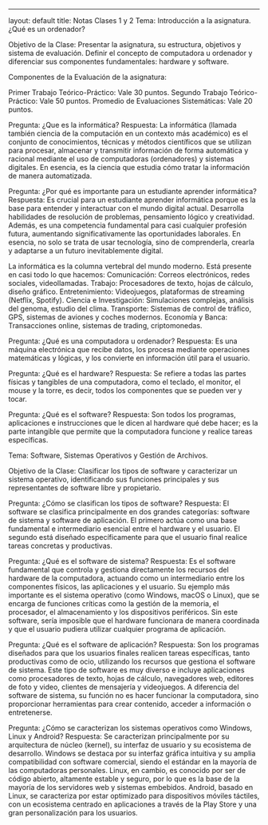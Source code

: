 ---
layout: default
title: Notas Clases 1 y 2
Tema: Introducción a la asignatura. ¿Qué es un ordenador?

Objetivo de la Clase:
Presentar la asignatura, su estructura, objetivos y sistema de evaluación.
Definir el concepto de computadora u ordenador y diferenciar sus componentes fundamentales: hardware y software.

Componentes de la Evaluación de la asignatura:

Primer Trabajo Teórico-Práctico: Vale 30 puntos.
Segundo Trabajo Teórico-Práctico: Vale 50 puntos.
Promedio de Evaluaciones Sistemáticas: Vale 20 puntos.

Pregunta: ¿Que es la informática?
Respuesta: La informática (llamada también ciencia de la computación en un contexto más académico) es el conjunto de conocimientos, técnicas y métodos científicos que se utilizan para procesar, almacenar y transmitir información de forma automática y racional mediante el uso de computadoras (ordenadores) y sistemas digitales.
En esencia, es la ciencia que estudia cómo tratar la información de manera automatizada.

Pregunta: ¿Por qué es importante para un estudiante aprender informática?
Respuesta: Es crucial para un estudiante aprender informática porque es la base para entender y interactuar con el mundo digital actual. Desarrolla habilidades de resolución de problemas, pensamiento lógico y creatividad. Además, es una competencia fundamental para casi cualquier profesión futura, aumentando significativamente las oportunidades laborales. En esencia, no solo se trata de usar tecnología, sino de comprenderla, crearla y adaptarse a un futuro inevitablemente digital.

La informática es la columna vertebral del mundo moderno. Está presente en casi todo lo que hacemos:
Comunicación: Correos electrónicos, redes sociales, videollamadas.
Trabajo: Procesadores de texto, hojas de cálculo, diseño gráfico.
Entretenimiento: Videojuegos, plataformas de streaming (Netflix, Spotify).
Ciencia e Investigación: Simulaciones complejas, análisis del genoma, estudio del clima.
Transporte: Sistemas de control de tráfico, GPS, sistemas de aviones y coches modernos.
Economía y Banca: Transacciones online, sistemas de trading, criptomonedas.

Pregunta: ¿Qué es una computadora u ordenador?
Respuesta: Es una máquina electrónica que recibe datos, los procesa mediante operaciones matemáticas y lógicas, y los convierte en información útil para el usuario.

Pregunta: ¿Qué es el hardware?
Respuesta: Se refiere a todas las partes físicas y tangibles de una computadora, como el teclado, el monitor, el mouse y la torre, es decir, todos los componentes que se pueden ver y tocar.

Pregunta: ¿Qué es el software?
Respuesta: Son todos los programas, aplicaciones e instrucciones que le dicen al hardware qué debe hacer; es la parte intangible que permite que la computadora funcione y realice tareas específicas.

Tema: Software, Sistemas Operativos y Gestión de Archivos.

Objetivo de la Clase:
Clasificar los tipos de software y caracterizar un sistema operativo, identificando sus funciones principales y sus representantes de software libre y propietario.

Pregunta: ¿Cómo se clasifican los tipos de software?
Respuesta: El software se clasifica principalmente en dos grandes categorías: software de sistema y software de aplicación. El primero actúa como una base fundamental e intermediario esencial entre el hardware y el usuario. El segundo está diseñado específicamente para que el usuario final realice tareas concretas y productivas.

Pregunta: ¿Qué es el software de sistema?
Respuesta: Es el software fundamental que controla y gestiona directamente los recursos del hardware de la computadora, actuando como un intermediario entre los componentes físicos, las aplicaciones y el usuario. Su ejemplo más importante es el sistema operativo (como Windows, macOS o Linux), que se encarga de funciones críticas como la gestión de la memoria, el procesador, el almacenamiento y los dispositivos periféricos. Sin este software, sería imposible que el hardware funcionara de manera coordinada y que el usuario pudiera utilizar cualquier programa de aplicación.

Pregunta: ¿Qué es el software de aplicación?
Respuesta: Son los programas diseñados para que los usuarios finales realicen tareas específicas, tanto productivas como de ocio, utilizando los recursos que gestiona el software de sistema. Este tipo de software es muy diverso e incluye aplicaciones como procesadores de texto, hojas de cálculo, navegadores web, editores de foto y video, clientes de mensajería y videojuegos. A diferencia del software de sistema, su función no es hacer funcionar la computadora, sino proporcionar herramientas para crear contenido, acceder a información o entretenerse.

Pregunta: ¿Cómo se caracterizan los sistemas operativos como Windows, Linux y Android?
Respuesta: Se caracterizan principalmente por su arquitectura de núcleo (kernel), su interfaz de usuario y su ecosistema de desarrollo. Windows se destaca por su interfaz gráfica intuitiva y su amplia compatibilidad con software comercial, siendo el estándar en la mayoría de las computadoras personales. Linux, en cambio, es conocido por ser de código abierto, altamente estable y seguro, por lo que es la base de la mayoría de los servidores web y sistemas embebidos. Android, basado en Linux, se caracteriza por estar optimizado para dispositivos móviles táctiles, con un ecosistema centrado en aplicaciones a través de la Play Store y una gran personalización para los usuarios.